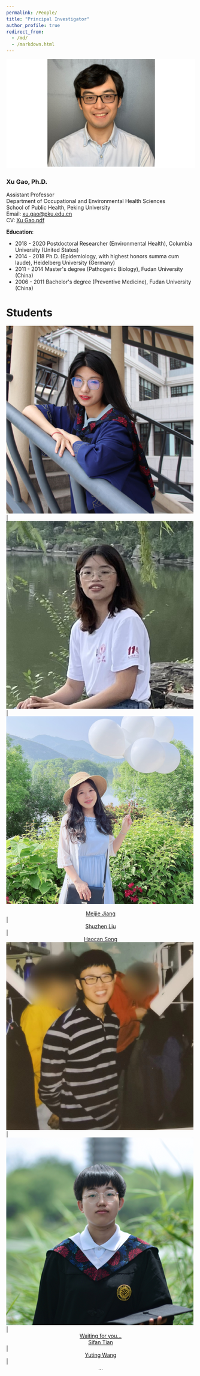 ```yaml
---
permalink: /People/
title: "Principal Investigator"
author_profile: true
redirect_from: 
  - /md/
  - /markdown.html
---
```


![](webpeopleme.png)

### Xu Gao, Ph.D.
Assistant Professor \
Department of Occupational and Environmental Health Sciences \
School of Public Health, Peking University \
Email: <xu.gao@pku.edu.cn> \
CV: [Xu Gao.pdf](https://book.yunzhan365.com/cbznj/fglb/mobile/index.html)

**Education**: 
* 2018 - 2020 Postdoctoral Researcher (Environmental Health), Columbia University (United States)
* 2014 - 2018 Ph.D. (Epidemiology, with highest honors summa cum laude), Heidelberg University (Germany)
* 2011 - 2014 Master's degree (Pathogenic Biology), Fudan University (China)
* 2006 - 2011 Bachelor's degree (Preventive Medicine), Fudan University (China)

# Students

[![](MeijieJiangPic.png)](../People/Meijie-Jiang.md) | [![](ShuzhenLiuPic.png)](../People/Shuzhen-Liu.md) | [![](HaocanSongPic.png)](../People/Haocan-Song.md)
[<center>Meijie Jiang</center>](../People/Meijie-Jiang.md) | [<center>Shuzhen Liu</center>](../People/Shuzhen-Liu.md) | [<center>Haocan Song</center>](../People/Haocan-Song.md)
[![](SifanTianPic.png)](../People/Sifan-Tian.md) | [![](YutingWangPic.png)](../People/Yuting-Wang.md) | [<center>Waiting for you...</center>](./JOIN.md)
[<center>Sifan Tian</center>](../People/Sifan-Tian.md) | [<center>Yuting Wang</center>](../People/Yuting-Wang.md) | <center>...</center>

